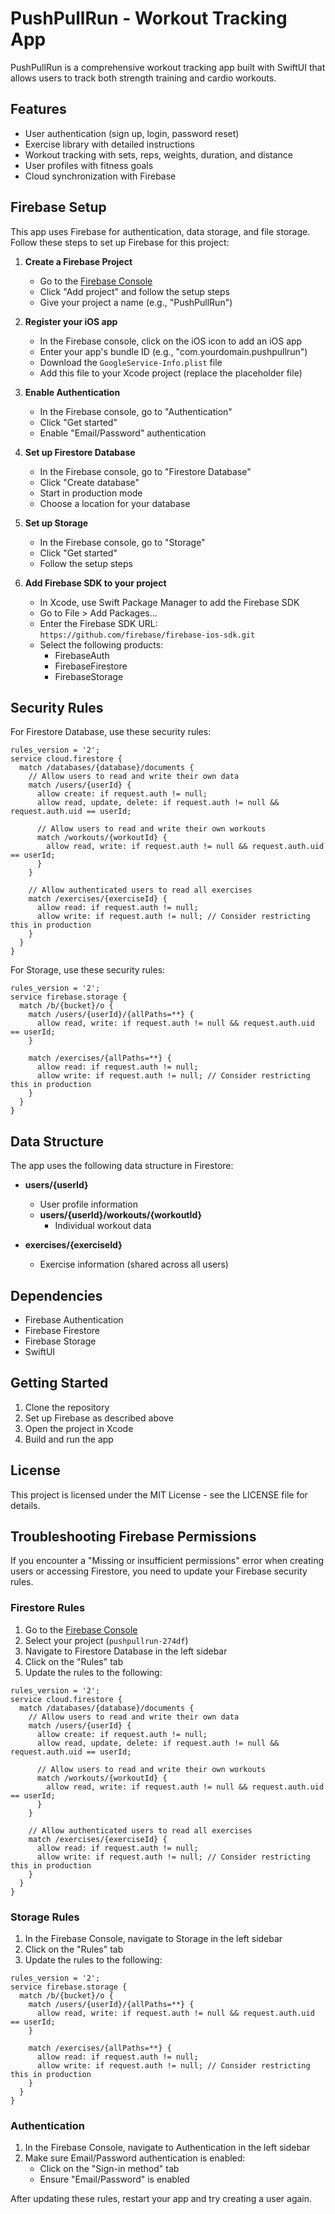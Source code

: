 # PushPullRun - Workout Tracking App

PushPullRun is a comprehensive workout tracking app built with SwiftUI that allows users to track both strength training and cardio workouts.

## Features

- User authentication (sign up, login, password reset)
- Exercise library with detailed instructions
- Workout tracking with sets, reps, weights, duration, and distance
- User profiles with fitness goals
- Cloud synchronization with Firebase

## Firebase Setup

This app uses Firebase for authentication, data storage, and file storage. Follow these steps to set up Firebase for this project:

1. **Create a Firebase Project**
   - Go to the [Firebase Console](https://console.firebase.google.com/)
   - Click "Add project" and follow the setup steps
   - Give your project a name (e.g., "PushPullRun")

2. **Register your iOS app**
   - In the Firebase console, click on the iOS icon to add an iOS app
   - Enter your app's bundle ID (e.g., "com.yourdomain.pushpullrun")
   - Download the `GoogleService-Info.plist` file
   - Add this file to your Xcode project (replace the placeholder file)

3. **Enable Authentication**
   - In the Firebase console, go to "Authentication"
   - Click "Get started"
   - Enable "Email/Password" authentication

4. **Set up Firestore Database**
   - In the Firebase console, go to "Firestore Database"
   - Click "Create database"
   - Start in production mode
   - Choose a location for your database

5. **Set up Storage**
   - In the Firebase console, go to "Storage"
   - Click "Get started"
   - Follow the setup steps

6. **Add Firebase SDK to your project**
   - In Xcode, use Swift Package Manager to add the Firebase SDK
   - Go to File > Add Packages...
   - Enter the Firebase SDK URL: `https://github.com/firebase/firebase-ios-sdk.git`
   - Select the following products:
     - FirebaseAuth
     - FirebaseFirestore
     - FirebaseStorage

## Security Rules

For Firestore Database, use these security rules:

```
rules_version = '2';
service cloud.firestore {
  match /databases/{database}/documents {
    // Allow users to read and write their own data
    match /users/{userId} {
      allow create: if request.auth != null;
      allow read, update, delete: if request.auth != null && request.auth.uid == userId;
      
      // Allow users to read and write their own workouts
      match /workouts/{workoutId} {
        allow read, write: if request.auth != null && request.auth.uid == userId;
      }
    }
    
    // Allow authenticated users to read all exercises
    match /exercises/{exerciseId} {
      allow read: if request.auth != null;
      allow write: if request.auth != null; // Consider restricting this in production
    }
  }
}
```

For Storage, use these security rules:

```
rules_version = '2';
service firebase.storage {
  match /b/{bucket}/o {
    match /users/{userId}/{allPaths=**} {
      allow read, write: if request.auth != null && request.auth.uid == userId;
    }
    
    match /exercises/{allPaths=**} {
      allow read: if request.auth != null;
      allow write: if request.auth != null; // Consider restricting this in production
    }
  }
}
```

## Data Structure

The app uses the following data structure in Firestore:

- **users/{userId}**
  - User profile information
  - **users/{userId}/workouts/{workoutId}**
    - Individual workout data

- **exercises/{exerciseId}**
  - Exercise information (shared across all users)

## Dependencies

- Firebase Authentication
- Firebase Firestore
- Firebase Storage
- SwiftUI

## Getting Started

1. Clone the repository
2. Set up Firebase as described above
3. Open the project in Xcode
4. Build and run the app

## License

This project is licensed under the MIT License - see the LICENSE file for details.

## Troubleshooting Firebase Permissions

If you encounter a "Missing or insufficient permissions" error when creating users or accessing Firestore, you need to update your Firebase security rules.

### Firestore Rules

1. Go to the [Firebase Console](https://console.firebase.google.com/)
2. Select your project (`pushpullrun-274df`)
3. Navigate to Firestore Database in the left sidebar
4. Click on the "Rules" tab
5. Update the rules to the following:

```
rules_version = '2';
service cloud.firestore {
  match /databases/{database}/documents {
    // Allow users to read and write their own data
    match /users/{userId} {
      allow create: if request.auth != null;
      allow read, update, delete: if request.auth != null && request.auth.uid == userId;
      
      // Allow users to read and write their own workouts
      match /workouts/{workoutId} {
        allow read, write: if request.auth != null && request.auth.uid == userId;
      }
    }
    
    // Allow authenticated users to read all exercises
    match /exercises/{exerciseId} {
      allow read: if request.auth != null;
      allow write: if request.auth != null; // Consider restricting this in production
    }
  }
}
```

### Storage Rules

1. In the Firebase Console, navigate to Storage in the left sidebar
2. Click on the "Rules" tab
3. Update the rules to the following:

```
rules_version = '2';
service firebase.storage {
  match /b/{bucket}/o {
    match /users/{userId}/{allPaths=**} {
      allow read, write: if request.auth != null && request.auth.uid == userId;
    }
    
    match /exercises/{allPaths=**} {
      allow read: if request.auth != null;
      allow write: if request.auth != null; // Consider restricting this in production
    }
  }
}
```

### Authentication

1. In the Firebase Console, navigate to Authentication in the left sidebar
2. Make sure Email/Password authentication is enabled:
   - Click on the "Sign-in method" tab
   - Ensure "Email/Password" is enabled

After updating these rules, restart your app and try creating a user again. 